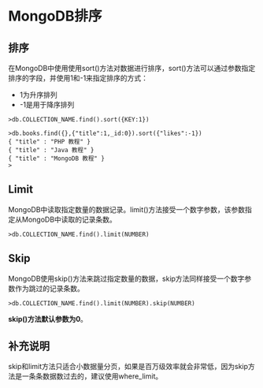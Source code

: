 # MongoDB排序
## 排序
在MongoDB中使用使用sort()方法对数据进行排序，sort()方法可以通过参数指定排序的字段，并使用1和-1来指定排序的方式：
* 1为升序排列
* -1是用于降序排列

```
>db.COLLECTION_NAME.find().sort({KEY:1})
```

```
>db.books.find({},{"title":1,_id:0}).sort({"likes":-1})
{ "title" : "PHP 教程" }
{ "title" : "Java 教程" }
{ "title" : "MongoDB 教程" }
>
```

## Limit
MongoDB中读取指定数量的数据记录。limit()方法接受一个数字参数，该参数指定从MongoDB中读取的记录条数。

```
>db.COLLECTION_NAME.find().limit(NUMBER)
```

## Skip
MongoDB使用skip()方法来跳过指定数量的数据，skip方法同样接受一个数字参数作为跳过的记录条数。

```
>db.COLLECTION_NAME.find().limit(NUMBER).skip(NUMBER)
```

**skip()方法默认参数为0**。

## 补充说明
skip和limit方法只适合小数据量分页，如果是百万级效率就会非常低，因为skip方法是一条条数据数过去的，建议使用where_limit。
